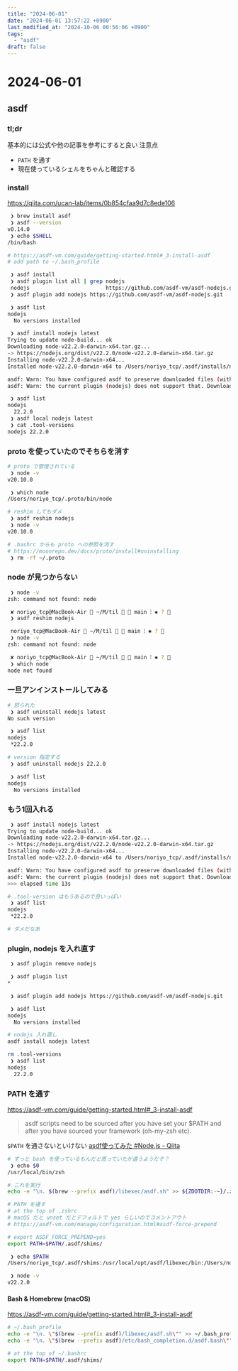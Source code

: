 ```yaml
---
title: "2024-06-01"
date: "2024-06-01 13:57:22 +0900"
last_modified_at: "2024-10-06 00:56:06 +0900"
tags:
  - "asdf"
draft: false
---
```

# 2024-06-01
## asdf
### tl;dr
基本的には公式や他の記事を参考にすると良い
注意点
- `PATH` を通す
- 現在使っているシェルをちゃんと確認する

### install
https://qiita.com/ucan-lab/items/0b854cfaa9d7c8ede106

```sh
 ❯ brew install asdf
 ❯ asdf --version
v0.14.0
 ❯ echo $SHELL
/bin/bash

# https://asdf-vm.com/guide/getting-started.html#_3-install-asdf
# add path to ~/.bash_profile
```

```sh
 ❯ asdf install
 ❯ asdf plugin list all | grep nodejs
 nodejs                        https://github.com/asdf-vm/asdf-nodejs.git
 ❯ asdf plugin add nodejs https://github.com/asdf-vm/asdf-nodejs.git

 ❯ asdf list
nodejs
  No versions installed

 ❯ asdf install nodejs latest
Trying to update node-build... ok
Downloading node-v22.2.0-darwin-x64.tar.gz...
-> https://nodejs.org/dist/v22.2.0/node-v22.2.0-darwin-x64.tar.gz
Installing node-v22.2.0-darwin-x64...
Installed node-v22.2.0-darwin-x64 to /Users/noriyo_tcp/.asdf/installs/nodejs/22.2.0

asdf: Warn: You have configured asdf to preserve downloaded files (with always_keep_download=yes or --keep-download). But
asdf: Warn: the current plugin (nodejs) does not support that. Downloaded files will not be preserved.

 ❯ asdf list
nodejs
  22.2.0
 ❯ asdf local nodejs latest
 ❯ cat .tool-versions
nodejs 22.2.0
```

### proto を使っていたのでそちらを消す
```sh
# proto で管理されている
 ❯ node -v
v20.10.0

 ❯ which node
/Users/noriyo_tcp/.proto/bin/node

# reshim してもダメ
 ❯ asdf reshim nodejs
 ❯ node -v
v20.10.0

# .bashrc からも proto への参照を消す
# https://moonrepo.dev/docs/proto/install#uninstalling
 ❯ rm -rf ~/.proto
```

### node が見つからない

```sh
 ❯ node -v
zsh: command not found: node

 ✘ noriyo_tcp@MacBook-Air  ~/M/til   main ⁝ ✱ ? 
 ❯ asdf reshim nodejs

 noriyo_tcp@MacBook-Air  ~/M/til   main ⁝ ✱ ? 
 ❯ node -v
zsh: command not found: node

 ✘ noriyo_tcp@MacBook-Air  ~/M/til   main ⁝ ✱ ? 
 ❯ which node
node not found
```

### 一旦アンインストールしてみる

```sh
# 怒られた
 ❯ asdf uninstall nodejs latest
No such version

 ❯ asdf list
nodejs
 *22.2.0

# version 指定する
 ❯ asdf uninstall nodejs 22.2.0

 ❯ asdf list
nodejs
  No versions installed
```

### もう1回入れる

```sh
 ❯ asdf install nodejs latest
Trying to update node-build... ok
Downloading node-v22.2.0-darwin-x64.tar.gz...
-> https://nodejs.org/dist/v22.2.0/node-v22.2.0-darwin-x64.tar.gz
Installing node-v22.2.0-darwin-x64...
Installed node-v22.2.0-darwin-x64 to /Users/noriyo_tcp/.asdf/installs/nodejs/22.2.0

asdf: Warn: You have configured asdf to preserve downloaded files (with always_keep_download=yes or --keep-download). But
asdf: Warn: the current plugin (nodejs) does not support that. Downloaded files will not be preserved.
>>> elapsed time 13s

# .tool-version はもうあるので良いっぽい
 ❯ asdf list
nodejs
 *22.2.0

# ダメだなあ
```

### plugin, nodejs を入れ直す

```sh
 ❯ asdf plugin remove nodejs

 ❯ asdf plugin list
*

 ❯ asdf plugin add nodejs https://github.com/asdf-vm/asdf-nodejs.git

 ❯ asdf list
nodejs
  No versions installed

# nodejs 入れ直し
asdf install nodejs latest

rm .tool-versions
 ❯ asdf list
nodejs
  22.2.0
```

### PATH を通す
https://asdf-vm.com/guide/getting-started.html#_3-install-asdf

> asdf scripts need to be sourced after you have set your $PATH and after you have sourced your framework (oh-my-zsh etc).

`$PATH` を通さないといけない [asdf使ってみた #Node.js - Qiita](https://qiita.com/a-lucky/items/d3247aa2305fbeda6168#%E8%A9%B0%E3%81%BE%E3%81%A3%E3%81%9F)

```sh
# ずっと bash を使っているもんだと思っていたが違うようだぞ？
 ❯ echo $0
/usr/local/bin/zsh

# これを実行
echo -e "\n. $(brew --prefix asdf)/libexec/asdf.sh" >> ${ZDOTDIR:-~}/.zshrc

# PATH を通す
# at the top of .zshrc
# macOS だと unset だとデフォルトで yes らしいのでコメントアウト
# https://asdf-vm.com/manage/configuration.html#asdf-force-prepend

# export ASDF_FORCE_PREPEND=yes
export PATH=$PATH/.asdf/shims/

 ❯ echo $PATH
/Users/noriyo_tcp/.asdf/shims:/usr/local/opt/asdf/libexec/bin:/Users/noriyo_tcp/.rbenv/shims:/Users/noriyo_tcp/.rbenv/shims:/usr/local/bin:/usr/local/sbin:/usr/bin:/bin:/usr/sbin:/sbin:/Applications/iTerm.app/Contents/Resources/utilities:/Users/noriyo_tcp/.docker/bin:/Users/noriyo_tcp/bin:/bin/.asdf/shims/:/Users/noriyo_tcp/.docker/bin:/Users/noriyo_tcp/bin:/bin

 ❯ node -v
v22.2.0
```
#### Bash & Homebrew (macOS)

https://asdf-vm.com/guide/getting-started.html#_3-install-asdf

```bash
# ~/.bash_profile
echo -e "\n. \"$(brew --prefix asdf)/libexec/asdf.sh\"" >> ~/.bash_profile
echo -e "\n. \"$(brew --prefix asdf)/etc/bash_completion.d/asdf.bash\"" >> ~/.bash_profile

# at the top of ~/.bashrc
export PATH=$PATH/.asdf/shims/
```
